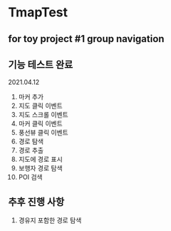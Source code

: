 # TmapTest
## for toy project #1 group navigation
## 기능 테스트 완료

2021.04.12

1. 마커 추가
2. 지도 클릭 이벤트
3. 지도 스크롤 이벤트
4. 마커 클릭 이벤트
5. 풍선뷰 클릭 이벤트
6. 경로 탐색
7. 경로 추출
8. 지도에 경로 표시
9. 보행자 경로 탐색
10. POI 검색

## 추후 진행 사항

1. 경유지 포함한 경로 탐색
